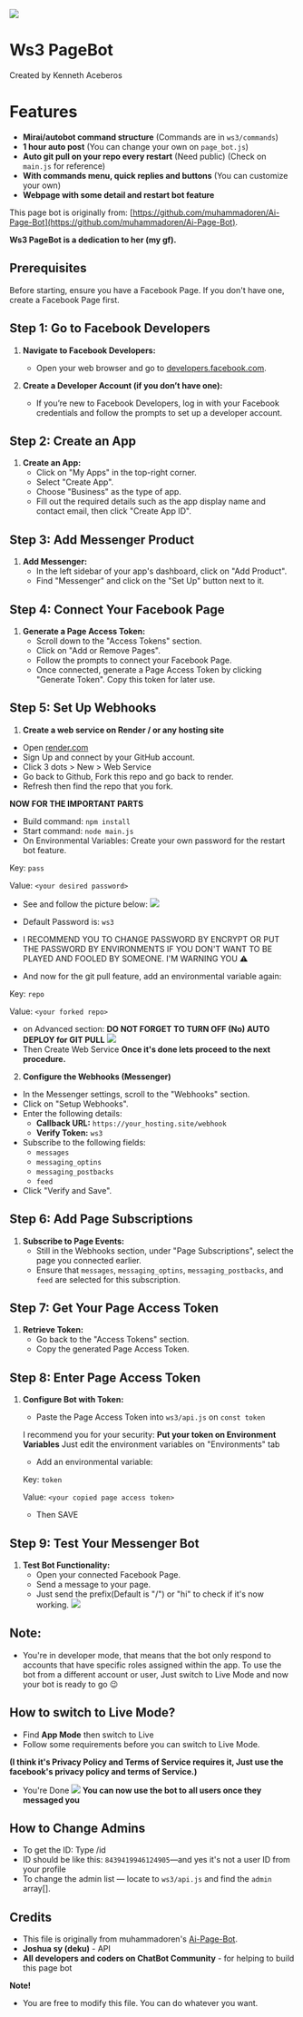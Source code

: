 <!DOCTYPE html>
<html lang="en">

![](logo.png)
# Ws3 PageBot
Created by Kenneth Aceberos

# Features
- **Mirai/autobot command structure** (Commands are in `ws3/commands`)
- **1 hour auto post** (You can change your own on `page_bot.js`)
- **Auto git pull on your repo every restart** (Need public) (Check on `main.js` for reference)
- **With commands menu, quick replies and buttons** (You can customize your own)
- **Webpage with some detail and restart bot feature**


This page bot is originally from: [https://github.com/muhammadoren/Ai-Page-Bot](https://github.com/muhammadoren/Ai-Page-Bot).

**Ws3 PageBot is a dedication to her (my gf).**

## Prerequisites
Before starting, ensure you have a Facebook Page. If you don't have one, create a Facebook Page first.

## Step 1: Go to Facebook Developers
1. **Navigate to Facebook Developers:**
   - Open your web browser and go to [developers.facebook.com](https://developers.facebook.com).

2. **Create a Developer Account (if you don’t have one):**
   - If you’re new to Facebook Developers, log in with your Facebook credentials and follow the prompts to set up a developer account.

## Step 2: Create an App
1. **Create an App:**
   - Click on "My Apps" in the top-right corner.
   - Select "Create App".
   - Choose "Business" as the type of app.
   - Fill out the required details such as the app display name and contact email, then click "Create App ID".

## Step 3: Add Messenger Product
1. **Add Messenger:**
   - In the left sidebar of your app's dashboard, click on "Add Product".
   - Find "Messenger" and click on the "Set Up" button next to it.

## Step 4: Connect Your Facebook Page
1. **Generate a Page Access Token:**
   - Scroll down to the "Access Tokens" section.
   - Click on "Add or Remove Pages".
   - Follow the prompts to connect your Facebook Page.
   - Once connected, generate a Page Access Token by clicking "Generate Token". Copy this token for later use.
   
## Step 5: Set Up Webhooks
  1. **Create a web service on Render / or any hosting site**
   - Open [render.com](https://render.com)
   - Sign Up and connect by your GitHub account.
   - Click 3 dots > New > Web Service
   - Go back to Github, Fork this repo and go back to render.
   - Refresh then find the repo that you fork.
   
   **NOW FOR THE IMPORTANT PARTS**
    
   - Build command: `npm install`
   - Start command: `node main.js`
   - On Environmental Variables:
   Create your own password for the restart bot feature.
    
   Key: `pass`
    
   Value: `<your desired password>`
   - See and follow the picture below: 
   ![](Screenshot_20241017-213252_1.png)
   - Default Password is: `ws3`
   - I RECOMMEND YOU TO CHANGE PASSWORD BY ENCRYPT OR PUT THE PASSWORD BY ENVIRONMENTS IF YOU DON'T WANT TO BE PLAYED AND FOOLED BY SOMEONE. I'M WARNING YOU ⚠️
   
   - And now for the git pull feature, add an environmental variable again:
   
   Key: `repo`
   
   Value: `<your forked repo>`
    
   - on Advanced section: **DO NOT FORGET TO TURN OFF (No) AUTO DEPLOY for GIT PULL**
   ![](Screenshot_20241017-213456_1.png)
   - Then Create Web Service
   **Once it's done lets proceed to the next procedure.**
  2. **Configure the Webhooks (Messenger)**
   - In the Messenger settings, scroll to the "Webhooks" section.
   - Click on "Setup Webhooks".
   - Enter the following details:
     - **Callback URL:** `https://your_hosting.site/webhook`
     - **Verify Token:** `ws3`
   - Subscribe to the following fields:
     - `messages`
     - `messaging_optins`
     - `messaging_postbacks`
     - `feed`
   - Click "Verify and Save".

## Step 6: Add Page Subscriptions
1. **Subscribe to Page Events:**
   - Still in the Webhooks section, under "Page Subscriptions", select the page you connected earlier.
   - Ensure that `messages`, `messaging_optins`, `messaging_postbacks`, and `feed` are selected for this subscription.

## Step 7: Get Your Page Access Token
1. **Retrieve Token:**
   - Go back to the "Access Tokens" section.
   - Copy the generated Page Access Token.

## Step 8: Enter Page Access Token
1. **Configure Bot with Token:**
   - Paste the Page Access Token into `ws3/api.js` on `const token`
   
   I recommend you for your security: **Put your token on Environment Variables**
   Just edit the environment variables on "Environments" tab
   - Add an environmental variable:
    
   Key: `token`
   
   Value: `<your copied page access token>`
   
   - Then SAVE 
   
## Step 9: Test Your Messenger Bot
1. **Test Bot Functionality:**
   - Open your connected Facebook Page.
   - Send a message to your page.
   - Just send the prefix(Default is "/") or "hi" to check if it's now working.
![](Screenshot_20241017-200950_1.png)


## Note:
- You're in developer mode, that means that the bot only respond to accounts that have specific roles assigned within the app. To use the bot from a different account or user, Just switch to Live Mode and now your bot is ready to go 😉

## How to switch to Live Mode?
- Find **App Mode** then switch to Live
- Follow some requirements before you can switch to Live Mode.

**(I think it's Privacy Policy and Terms of Service requires it, Just use the facebook's privacy policy and terms of Service.)**

- You're Done
![](Screenshot_20241017-201238_1.png)
**You can now use the bot to all users once they messaged you**

## How to Change Admins
- To get the ID: Type /id
- ID should be like this: `8439419946124905`—and yes it's not a user ID from your profile
- To change the admin list — locate to `ws3/api.js` and find the `admin` array[].

## Credits
  - This file is originally from muhammadoren's [Ai-Page-Bot](https://github.com/muhammadoren/Ai-Page-Bot).
  - **Joshua sy (deku)** - API
  - **All developers and coders on ChatBot Community** - for helping to build this page bot
    
  **Note!**
   - You are free to modify this file. You can do whatever you want.
   

</html>